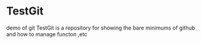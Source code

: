 TestGit
=======

demo of git
TestGit is a repository for showing the bare minimums of github and how to manage
functon ,etc